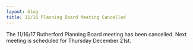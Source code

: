 ```yaml
---
layout: blog
title: 11/16 Planning Board Meeting Cancelled 
---
```

The 11/16/17 Rutherford Planning Board meeting has been cancelled.  Next meeting is scheduled for Thursday December 21st.
